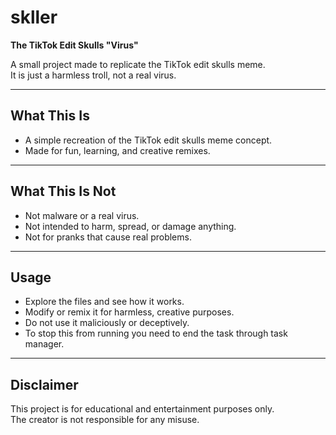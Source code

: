 # skller

**The TikTok Edit Skulls "Virus"**

A small project made to replicate the TikTok edit skulls meme.  
It is just a harmless troll, not a real virus.

---

## What This Is
- A simple recreation of the TikTok edit skulls meme concept.  
- Made for fun, learning, and creative remixes.  

---

## What This Is Not
- Not malware or a real virus.  
- Not intended to harm, spread, or damage anything.  
- Not for pranks that cause real problems.  

---

## Usage
- Explore the files and see how it works.  
- Modify or remix it for harmless, creative purposes.  
- Do not use it maliciously or deceptively.
- To stop this from running you need to end the task through task manager.

---

## Disclaimer
This project is for educational and entertainment purposes only.  
The creator is not responsible for any misuse.  
